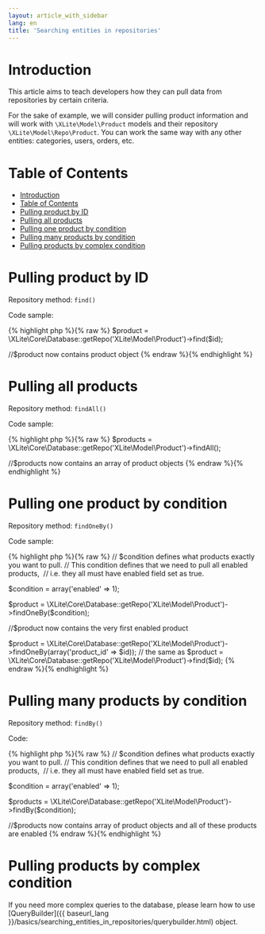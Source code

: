```yaml
---
layout: article_with_sidebar
lang: en
title: 'Searching entities in repositories'
---
```

# Introduction

This article aims to teach developers how they can pull data from repositories by certain criteria.

For the sake of example, we will consider pulling product information and will work with `\XLite\Model\Product` models and their repository `\XLite\Model\Repo\Product`. You can work the same way with any other entities: categories, users, orders, etc.

# Table of Contents

*   [Introduction](#introduction)
*   [Table of Contents](#table-of-contents)
*   [Pulling product by ID](#pulling-product-by-id)
*   [Pulling all products](#pulling-all-products)
*   [Pulling one product by condition](#pulling-one-product-by-condition)
*   [Pulling many products by condition](#pulling-many-products-by-condition)
*   [Pulling products by complex condition](#pulling-products-by-complex-condition)

# Pulling product by ID

Repository method: `find()`

Code sample: 

{% highlight php %}{% raw %}
$product = \XLite\Core\Database::getRepo('XLite\Model\Product')->find($id);

//$product now contains product object
{% endraw %}{% endhighlight %}

# Pulling all products

Repository method: `findAll()`

Code sample: 

{% highlight php %}{% raw %}
$products = \XLite\Core\Database::getRepo('XLite\Model\Product')->findAll();

//$products now contains an array of product objects
{% endraw %}{% endhighlight %}

# Pulling one product by condition

Repository method: `findOneBy()`

Code sample:

{% highlight php %}{% raw %}
// $condition defines what products exactly you want to pull.
// This condition defines that we need to pull all enabled products, 
// i.e. they all must have enabled field set as true.

$condition = array('enabled' => 1);

$product = \XLite\Core\Database::getRepo('XLite\Model\Product')->findOneBy($condition);

//$product now contains the very first enabled product

$product = \XLite\Core\Database::getRepo('XLite\Model\Product')->findOneBy(array('product_id' => $id));
// the same as $product = \XLite\Core\Database::getRepo('XLite\Model\Product')->find($id);
{% endraw %}{% endhighlight %}

# Pulling many products by condition

Repository method: `findBy()`

Code:

{% highlight php %}{% raw %}
// $condition defines what products exactly you want to pull.
// This condition defines that we need to pull all enabled products, 
// i.e. they all must have enabled field set as true.

$condition = array('enabled' => 1);

$products = \XLite\Core\Database::getRepo('XLite\Model\Product')->findBy($condition);

//$products now contains array of product objects and all of these products are enabled 
{% endraw %}{% endhighlight %}

# Pulling products by complex condition

If you need more complex queries to the database, please learn how to use [QueryBuilder]({{ baseurl_lang }}/basics/searching_entities_in_repositories/querybuilder.html) object.